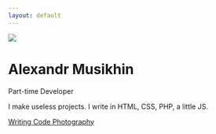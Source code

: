 ```yaml
---
layout: default
---
```


<div class="row content">
    <div class="col-md-8 text-center">
        <img src="{% link assets/alexandr-musikhin-picture_min.png %}" class="img-fluid avatar">
        <h1>Alexandr Musikhin</h1>
        <p class="subtitle is-4">Part-time Developer</p>
        <p class="subtitle">I make useless projects. I write in HTML, CSS, PHP, a little JS.</p>
        <a class="btn btn-light btn-lg" href="https://medium.com/@tophackr">
            <i class="fas fa-pencil-alt"></i>
            Writing
        </a>
        <a class="btn btn-light btn-lg" href="https://gitlab.com/tophackr">
            <i class="fab fa-gitlab"></i>
            Code
        </a>
        <a class="btn btn-light btn-lg" href="https://instagram.com/tophackr/">
            <i class="fab fa-instagram"></i>
            Photography
        </a>
    </div>
</div>